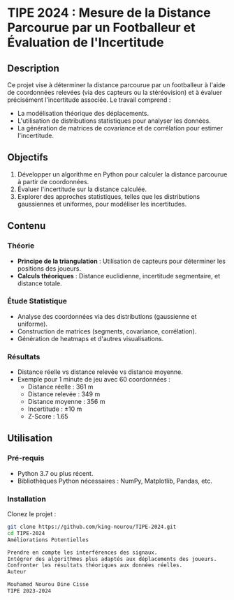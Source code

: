 # TIPE 2024 : Mesure de la Distance Parcourue par un Footballeur et Évaluation de l'Incertitude

## Description
Ce projet vise à déterminer la distance parcourue par un footballeur à l'aide de coordonnées relevées (via des capteurs ou la stéréovision) et à évaluer précisément l'incertitude associée. Le travail comprend :
- La modélisation théorique des déplacements.
- L'utilisation de distributions statistiques pour analyser les données.
- La génération de matrices de covariance et de corrélation pour estimer l'incertitude.

## Objectifs
1. Développer un algorithme en Python pour calculer la distance parcourue à partir de coordonnées.
2. Évaluer l'incertitude sur la distance calculée.
3. Explorer des approches statistiques, telles que les distributions gaussiennes et uniformes, pour modéliser les incertitudes.

## Contenu
### Théorie
- **Principe de la triangulation** : Utilisation de capteurs pour déterminer les positions des joueurs.
- **Calculs théoriques** : Distance euclidienne, incertitude segmentaire, et distance totale.

### Étude Statistique
- Analyse des coordonnées via des distributions (gaussienne et uniforme).
- Construction de matrices (segments, covariance, corrélation).
- Génération de heatmaps et d'autres visualisations.

### Résultats
- Distance réelle vs distance relevée vs distance moyenne.
- Exemple pour 1 minute de jeu avec 60 coordonnées :
  - Distance réelle : 361 m
  - Distance relevée : 349 m
  - Distance moyenne : 356 m
  - Incertitude : ±10 m
  - Z-Score : 1.65


## Utilisation
### Pré-requis
- Python 3.7 ou plus récent.
- Bibliothèques Python nécessaires : NumPy, Matplotlib, Pandas, etc.

### Installation
Clonez le projet :
```bash
git clone https://github.com/king-nourou/TIPE-2024.git
cd TIPE-2024
Améliorations Potentielles

Prendre en compte les interférences des signaux.
Intégrer des algorithmes plus adaptés aux déplacements des joueurs.
Confronter les résultats théoriques aux données réelles.
Auteur

Mouhamed Nourou Dine Cisse
TIPE 2023-2024
